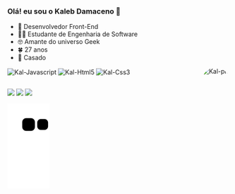 ### Olá! eu sou o Kaleb Damaceno 🖖

- 🔭 Desenvolvedor Front-End
- 👩‍🎓 Estudante de Engenharia de Software
- 🤓 Amante do universo Geek
- 🍀 27 anos
- 💍 Casado

 <!--
<div align="center">
  <a href="https://github.com/KaalebCG">
  <img height="180em" src="https://github-readme-stats.vercel.app/api?username=KaalebCG&show_icons=true&theme=dark&include_all_commits=true&count_private=true"/>
  <img height="180em" src="https://github-readme-stats.vercel.app/api/top-langs/?username=KaalebCG&layout=compact&langs_count=7&theme=dark"/>
</div>

  <div style="display: inline_block"><br>
  <img align="center" alt="Kal-Java" height="30" width="40" src="https://cdn.jsdelivr.net/gh/devicons/devicon/icons/java/java-original.svg"> 
  -->
  
  <!--
  <img align="center" alt="Kal-Typescript" height="30" width="40" src="https://cdn.jsdelivr.net/gh/devicons/devicon/icons/typescript/typescript-original.svg" />
 -->
  <div style="display: inline_block">
  <img align="center" alt="Kal-Javascript" height="30" width="40" src="https://cdn.jsdelivr.net/gh/devicons/devicon/icons/javascript/javascript-original.svg" />
  <img align="center" alt="Kal-Html5" height="30" width="40" src="https://cdn.jsdelivr.net/gh/devicons/devicon/icons/html5/html5-original-wordmark.svg" />
  <img align="center" alt="Kal-Css3" height="30" width="40" src="https://cdn.jsdelivr.net/gh/devicons/devicon/icons/css3/css3-original-wordmark.svg" />
 
 
  <img align="right" alt="Kal-pic" height="150" style="border-radius:50px;" src="https://cdn.discordapp.com/attachments/912207738598215771/979158550096011304/img-kal.png">
</div>
  
  ##
  
  <div>
  <a href="https://www.instagram.com/kaleebcd/" target="_blank"><img src="https://img.shields.io/badge/-Instagram-%23E4405F?style=for-the-badge&logo=instagram&logoColor=white" target="_blank"></a>
  <a href = "mailto:kaleb.damaceno@gmail.com"><img src="https://img.shields.io/badge/Gmail-D14836?style=for-the-badge&logo=gmail&logoColor=white" target="_blank"></a>
  <a href="https://www.linkedin.com/in/kaleb-damaceno/" target="_blank"><img src="https://img.shields.io/badge/-LinkedIn-%230077B5?style=for-the-badge&logo=linkedin&logoColor=white" target="_blank"></a> 
    
    
 ![Snake animation](https://github.com/KaalebCG/KaalebCG/blob/output/github-contribution-grid-snake.svg)
  </div>
   
